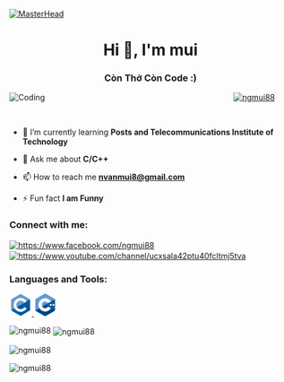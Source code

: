 [![MasterHead](https://nordiccoder.com/app/uploads/2020/04/2204-P1.png)](https://rishavchanda.io)
<h1 align="center">Hi 👋, I'm mui</h1>
<h3 align="center">Còn Thở Còn Code :)</h3>
<img align="left" alt="Coding" width="400" src="https://cdn.dribbble.com/users/1162077/screenshots/3848914/programmer.gif">




<p align="left"> <a href="https://github.com/ryo-ma/github-profile-trophy"><img src="https://github-profile-trophy.vercel.app/?username=ngmui88" alt="ngmui88" /></a> </p>

<p align="left"> <a href="https://twitter.com/" target="blank"><img src="https://img.shields.io/twitter/follow/?logo=twitter&style=for-the-badge" alt="" /></a> </p>

- 🌱 I’m currently learning **Posts and Telecommunications Institute of Technology**

- 💬 Ask me about **C/C++**

- 📫 How to reach me **nvanmui8@gmail.com**

- ⚡ Fun fact **I am Funny**

<h3 align="left">Connect with me:</h3>
<p align="left">
<a href="https://fb.com/https://www.facebook.com/ngmui88" target="blank"><img align="center" src="https://raw.githubusercontent.com/rahuldkjain/github-profile-readme-generator/master/src/images/icons/Social/facebook.svg" alt="https://www.facebook.com/ngmui88" height="30" width="40" /></a>
<a href="https://www.youtube.com/c/https://www.youtube.com/channel/ucxsala42ptu40fcltmj5tva" target="blank"><img align="center" src="https://raw.githubusercontent.com/rahuldkjain/github-profile-readme-generator/master/src/images/icons/Social/youtube.svg" alt="https://www.youtube.com/channel/ucxsala42ptu40fcltmj5tva" height="30" width="40" /></a>
</p>

<h3 align="left">Languages and Tools:</h3>
<p align="left"> <a href="https://www.cprogramming.com/" target="_blank" rel="noreferrer"> <img src="https://raw.githubusercontent.com/devicons/devicon/master/icons/c/c-original.svg" alt="c" width="40" height="40"/> </a> <a href="https://www.w3schools.com/cpp/" target="_blank" rel="noreferrer"> <img src="https://raw.githubusercontent.com/devicons/devicon/master/icons/cplusplus/cplusplus-original.svg" alt="cplusplus" width="40" height="40"/> </a> </p>

<p><img align="left" src="https://github-readme-stats.vercel.app/api/top-langs?username=ngmui88&show_icons=true&locale=en&layout=compact" alt="ngmui88" /></p>

<p>&nbsp;<img align="center" src="https://github-readme-stats.vercel.app/api?username=ngmui88&show_icons=true&locale=en" alt="ngmui88" /></p>

<p><img align="center" src="https://github-readme-streak-stats.herokuapp.com/?user=ngmui88&" alt="ngmui88" /></p>

<p><img align="center" src="https://github-readme-streak-stats.herokuapp.com/?user=ngmui88&" alt="ngmui88" /></p>
